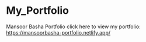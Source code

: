 # My_Portfolio
Mansoor Basha Portfolio
click here to view my portfolio: https://mansoorbasha-portfolio.netlify.app/
